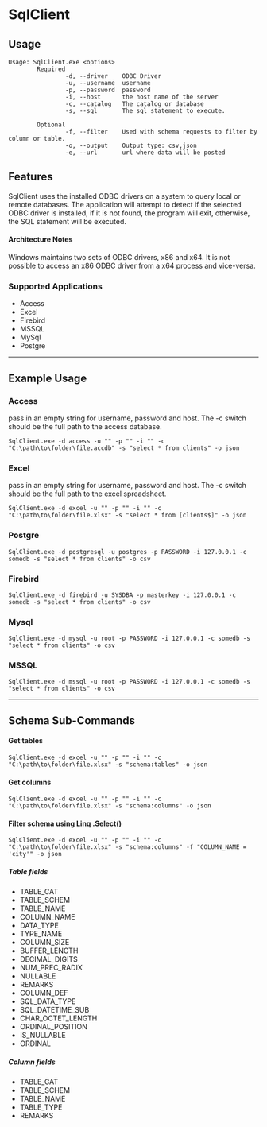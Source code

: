 ﻿# SqlClient

## Usage
```
Usage: SqlClient.exe <options>
        Required
                -d, --driver    ODBC Driver
                -u, --username  username
                -p, --password  password
                -i, --host      the host name of the server
                -c, --catalog   The catalog or database
                -s, --sql       The sql statement to execute.

        Optional
                -f, --filter    Used with schema requests to filter by column or table.
                -o, --output    Output type: csv,json
                -e, --url       url where data will be posted
```

## Features

SqlClient uses the installed ODBC drivers on a system to query local or remote databases.  The application will attempt to detect if the selected ODBC driver is installed, if it is not found, the program will exit, otherwise, the SQL statement will be executed.

#### Architecture Notes

Windows maintains two sets of ODBC drivers, x86 and x64.  It is not possible to access an x86 ODBC driver from a x64 process and vice-versa.

### Supported Applications
- Access
- Excel
- Firebird
- MSSQL
- MySql
- Postgre

---

## Example Usage

### Access
pass in an empty string for username, password and host.  The -c switch should be the full path to the access database.
```
SqlClient.exe -d access -u "" -p "" -i "" -c "C:\path\to\folder\file.accdb" -s "select * from clients" -o json
```

### Excel
pass in an empty string for username, password and host.  The -c switch should be the full path to the excel spreadsheet.
```
SqlClient.exe -d excel -u "" -p "" -i "" -c "C:\path\to\folder\file.xlsx" -s "select * from [clients$]" -o json
```

### Postgre
```
SqlClient.exe -d postgresql -u postgres -p PASSWORD -i 127.0.0.1 -c somedb -s "select * from clients" -o csv
```

### Firebird
```
SqlClient.exe -d firebird -u SYSDBA -p masterkey -i 127.0.0.1 -c somedb -s "select * from clients" -o csv
```

### Mysql
```
SqlClient.exe -d mysql -u root -p PASSWORD -i 127.0.0.1 -c somedb -s "select * from clients" -o csv
```

### MSSQL
```
SqlClient.exe -d mssql -u root -p PASSWORD -i 127.0.0.1 -c somedb -s "select * from clients" -o csv
```

---

## Schema Sub-Commands

#### Get tables
```
SqlClient.exe -d excel -u "" -p "" -i "" -c "C:\path\to\folder\file.xlsx" -s "schema:tables" -o json
```
#### Get columns
```
SqlClient.exe -d excel -u "" -p "" -i "" -c "C:\path\to\folder\file.xlsx" -s "schema:columns" -o json
```
#### Filter schema using Linq .Select()
```
SqlClient.exe -d excel -u "" -p "" -i "" -c "C:\path\to\folder\file.xlsx" -s "schema:columns" -f "COLUMN_NAME = 'city'" -o json
```
##### Table fields
- TABLE_CAT
- TABLE_SCHEM
- TABLE_NAME
- COLUMN_NAME
- DATA_TYPE
- TYPE_NAME
- COLUMN_SIZE
- BUFFER_LENGTH
- DECIMAL_DIGITS
- NUM_PREC_RADIX
- NULLABLE
- REMARKS
- COLUMN_DEF
- SQL_DATA_TYPE
- SQL_DATETIME_SUB
- CHAR_OCTET_LENGTH
- ORDINAL_POSITION
- IS_NULLABLE
- ORDINAL

##### Column fields
- TABLE_CAT
- TABLE_SCHEM
- TABLE_NAME
- TABLE_TYPE
- REMARKS